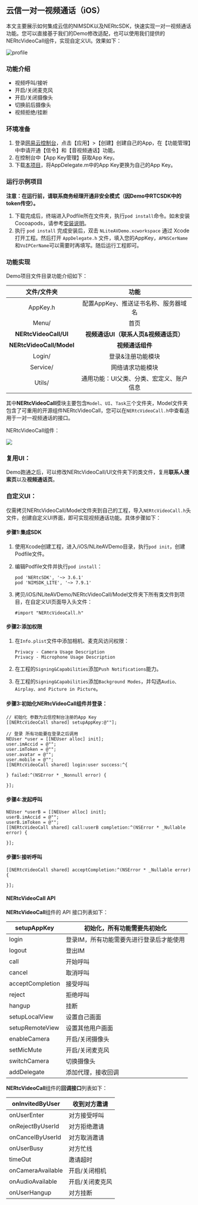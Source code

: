 ## 云信一对一视频通话（iOS）

本文主要展示如何集成云信的NIMSDK以及NERtcSDK，快速实现一对一视频通话功能。您可以直接基于我们的Demo修改适配，也可以使用我们提供的NERtcVideoCall组件，实现自定义UI。效果如下：

![profile](/Users/yinhaichao/Documents/code/NEVideoCall-1to1/NLiteAVDemo-iOS-ObjC/Images/profile.png)

### 功能介绍

- 视频呼叫/接听
- 开启/关闭麦克风
- 开启/关闭摄像头
- 切换前后摄像头
- 视频拒绝/挂断

### 环境准备

1. 登录[网易云控制台](https://app.yunxin.163.com/index?clueFrom=nim&from=nim#/)，点击【应用】>【创建】创建自己的App，在【功能管理】中申请开通【信令】和【音视频通话】功能。
2. 在控制台中【App Key管理】获取App Key。
3. 下载[本项目]()，将AppDelegate.m中的App Key更换为自己的App Key。

### 运行示例项目

**注意：在运行前，请联系商务经理开通非安全模式（因Demo中RTCSDK中的token传空）。**

1. 下载完成后，终端进入Podfile所在文件夹，执行`pod install`命令。如未安装Cocoapods，请参考[安装说明](https://guides.cocoapods.org/using/getting-started.html#getting-started)。
2. 执行 `pod install` 完成安装后，双击 `NLiteAVDemo.xcworkspace` 通过 Xcode 打开工程。然后打开 `AppDelegate.h` 文件，填入您的AppKey，`APNSCerName`和`VoIPCerName`可以需要时再填写。随后运行工程即可。

### 功能实现

Demo项目文件目录功能介绍如下：

|       文件/文件夹        |                   功能                   |
| :----------------------: | :--------------------------------------: |
|         AppKey.h         |   配置AppKey、推送证书名称、服务器域名   |
|          Menu/           |                   首页                   |
|  **NERtcVideoCall/UI**   |  **视频通话UI（联系人页&视频通话页）**   |
| **NERtcVideoCall/Model** |             **视频通话组件**             |
|          Login/          |            登录&注册功能模块             |
|         Service/         |             网络请求功能模块             |
|          Utils/          | 通用功能：UI父类、分类、宏定义、账户信息 |

其中**NERtcVideoCall**模块主要包含`Model`、`UI`、`Task`三个文件夹，Model文件夹包含了可重用的开源组件NERtcVideoCall，您可以在`NERtcVideoCall.h`中查看适用于一对一视频通话的接口。

NERtcVideoCall组件：

   ![](https://github.com/netease-im/NEVideoCall-1to1/blob/master/NLiteAVDemo-iOS-ObjC/Images/image-20200902204955182.png)

### 复用UI：

Demo跑通之后，可以修改NERtcVideoCall/UI文件夹下的类文件，复用**联系人搜索页**以及**视频通话页**。

### 自定义UI：

仅需拷贝NERtcVideoCall/Model文件夹到自己的工程，导入`NERtcVideoCall.h`头文件，创建自定义UI界面，即可实现视频通话功能。具体步骤如下：


#### 步骤1:集成SDK

1. 使用Xcode创建工程，进入/iOS/NLiteAVDemo目录，执行`pod init`，创建Podfile文件。

2. 编辑Podfile文件并执行`pod install`：

   ```objc
   pod 'NERtcSDK', '~> 3.6.1'
   pod 'NIMSDK_LITE', '~> 7.9.1'
   ```

3. 拷贝/iOS/NLiteAVDemo/NERtcVideoCall/Model文件夹下所有类文件到项目，在自定义UI页面导入头文件：

   ```objc
   #import "NERtcVideoCall.h"
   ```

#### 步骤2:添加权限

1. 在`Info.plist`文件中添加相机、麦克风访问权限：

   ```
   Privacy - Camera Usage Description
   Privacy - Microphone Usage Description
   ```

2. 在工程的`Signing&Capabilities`添加`Push Notifications`能力。

3. 在工程的`Signing&Capabilities`添加`Background Modes`，并勾选`Audio、Airplay、and Picture in Picture`。

#### 步骤3:初始化NERtcVideoCall组件并登录：

```objc
// 初始化 参数为云信控制台注册的App Key
[[NERtcVideoCall shared] setupAppKey:@""];

// 登录 所有功能要在登录之后调用
NEUser *user = [[NEUser alloc] init];
user.imAccid = @"";
user.imToken = @"";
user.avatar = @"";
user.mobile = @"";
[[NERtcVideoCall shared] login:user success:^{

} failed:^(NSError * _Nonnull error) {

}];
```

#### 步骤4:发起呼叫

```objc
NEUser *userB = [[NEUser alloc] init];
userB.imAccid = @"";
userB.imToken = @"";
[[NERtcVideoCall shared] call:userB completion:^(NSError * _Nullable error) {

}];
```

#### 步骤5:接听呼叫

```
[[NERtcVideoCall shared] acceptCompletion:^(NSError * _Nullable error) {

}];
```

#### NERtcVideoCall API

**NERtcVideoCall**组件的 API 接口列表如下：

| setupAppKey      | 初始化，所有功能需要先初始化             |
| ---------------- | ---------------------------------------- |
| login            | 登录IM，所有功能需要先进行登录后才能使用 |
| logout           | 登出IM                                   |
| call             | 开始呼叫                                 |
| cancel           | 取消呼叫                                 |
| acceptCompletion | 接受呼叫                                 |
| reject           | 拒绝呼叫                                 |
| hangup           | 挂断                                     |
| setupLocalView   | 设置自己画面                             |
| setupRemoteView  | 设置其他用户画面                         |
| enableCamera     | 开启/关闭摄像头                          |
| setMicMute       | 开启/关闭麦克风                          |
| switchCamera     | 切换摄像头                               |
| addDelegate      | 添加代理，接收回调                       |

**NERtcVideoCall**组件的**回调接口**列表如下：

| onInvitedByUser   | 收到对方邀请    |
| ----------------- | --------------- |
| onUserEnter       | 对方接受呼叫    |
| onRejectByUserId  | 对方拒绝邀请    |
| onCancelByUserId  | 对方取消邀请    |
| onUserBusy        | 对方忙线        |
| timeOut           | 邀请超时        |
| onCameraAvailable | 开启/关闭相机   |
| onAudioAvailable  | 开启/关闭麦克风 |
| onUserHangup      | 对方挂断        |





